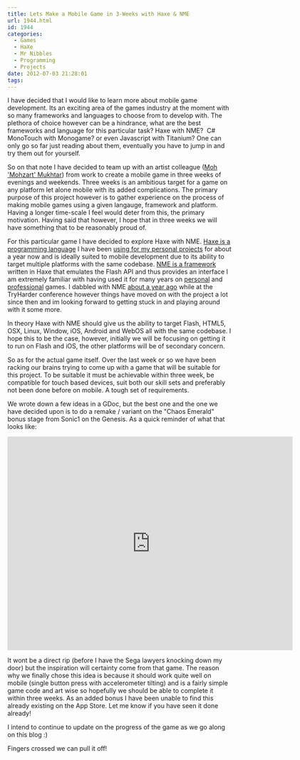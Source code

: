 ```yaml
---
title: Lets Make a Mobile Game in 3-Weeks with Haxe & NME
url: 1944.html
id: 1944
categories:
  - Games
  - HaXe
  - Mr Nibbles
  - Programming
  - Projects
date: 2012-07-03 21:28:01
tags:
---
```


I have decided that I would like to learn more about mobile game development. Its an exciting area of the games industry at the moment with so many frameworks and languages to choose from to develop with. The plethora of choice however can be a hindrance, what are the best frameworks and language for this particular task? Haxe with NME?  C# MonoTouch with Monogame? or even Javascript with Titanium? One can only go so far just reading about them, eventually you have to jump in and try them out for yourself.

<!-- more -->

So on that note I have decided to team up with an artist colleague ([Moh 'Mohzart' Mukhtar](https://mohzart.carbonmade.com/)) from work to create a mobile game in three weeks of evenings and weekends. Three weeks is an ambitious target for a game on any platform let alone mobile with its added complications. The primary purpose of this project however is to gather experience on the process of making mobile games using a given langauge, framework and platform. Having a longer time-scale I feel would deter from this, the primary motivation. Having said that however, I hope that in three weeks we will have something that to be reasonably proud of.

For this particular game I have decided to explore Haxe with NME. [Haxe is a programming language](https://haxe.org/) I have been [using for my personal projects](https://mikecann.co.uk/tag/haxe-2/) for about a year now and is ideally suited to mobile development due to its ability to target multiple platforms with the same codebase. [NME is a framework](https://www.haxenme.org/) written in Haxe that emulates the Flash API and thus provides an interface I am extremely familiar with having used it for many years on [personal](https://artificialgames.co.uk/) and [professional](https://mikecann.co.uk/professional-projects/gourmet-ranch/) games. I dabbled with NME [about a year ago](https://mikecann.co.uk/personal-project/game-of-life-haxe-nme-on-ios/) while at the TryHarder conference however things have moved on with the project a lot since then and im looking forward to getting stuck in and playing around with it some more.

In theory Haxe with NME should give us the ability to target Flash, HTML5, OSX, Linux, Window, iOS, Android and WebOS all with the same codebase. I hope this to be the case, however, initially we will be focusing on getting it to run on Flash and iOS, the other platforms will be of secondary concern.

So as for the actual game itself. Over the last week or so we have been racking our brains trying to come up with a game that will be suitable for this project. To be suitable it must be achievable within three week, be compatible for touch based devices, suit both our skill sets and preferably not been done before on mobile. A tough set of requirements.

We wrote down a few ideas in a GDoc, but the best one and the one we have decided upon is to do a remake / variant on the "Chaos Emerald" bonus stage from Sonic1 on the Genesis. As a quick reminder of what that looks like:

<iframe width="640" height="480" src="https://www.youtube.com/embed/r1gUc-WMhfI" frameborder="0" allowfullscreen></iframe>

It wont be a direct rip (before I have the Sega lawyers knocking down my door) but the inspiration will certainty come from that game. The reason why we finally chose this idea is because it should work quite well on mobile (single button press with accelerometer tilting) and is a fairly simple game code and art wise so hopefully we should be able to complete it within three weeks. As an added bonus I have been unable to find this already existing on the App Store. Let me know if you have seen it done already!

I intend to continue to update on the progress of the game as we go along on this blog :)

Fingers crossed we can pull it off!
